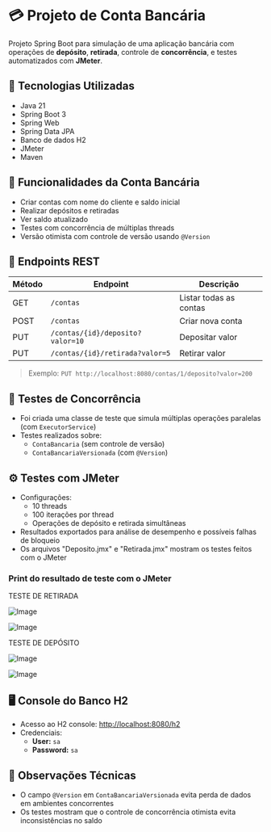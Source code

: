 # 💳 Projeto de Conta Bancária

Projeto Spring Boot para simulação de uma aplicação bancária com operações de **depósito**, **retirada**, controle de **concorrência**, e testes automatizados com **JMeter**.

## 🚀 Tecnologias Utilizadas

- Java 21
- Spring Boot 3
- Spring Web
- Spring Data JPA
- Banco de dados H2
- JMeter
- Maven

## 🏦 Funcionalidades da Conta Bancária

- Criar contas com nome do cliente e saldo inicial
- Realizar depósitos e retiradas
- Ver saldo atualizado
- Testes com concorrência de múltiplas threads
- Versão otimista com controle de versão usando `@Version`

## 🔗 Endpoints REST

| Método | Endpoint                         | Descrição             |
|--------|----------------------------------|------------------------|
| GET    | `/contas`                        | Listar todas as contas |
| POST   | `/contas`                        | Criar nova conta       |
| PUT    | `/contas/{id}/deposito?valor=10` | Depositar valor        |
| PUT    | `/contas/{id}/retirada?valor=5`  | Retirar valor          |

> Exemplo: `PUT http://localhost:8080/contas/1/deposito?valor=200`

## 🧪 Testes de Concorrência

- Foi criada uma classe de teste que simula múltiplas operações paralelas (com `ExecutorService`)
- Testes realizados sobre:
  - `ContaBancaria` (sem controle de versão)
  - `ContaBancariaVersionada` (com `@Version`)

## ⚙️ Testes com JMeter

- Configurações:
  - 10 threads
  - 100 iterações por thread
  - Operações de depósito e retirada simultâneas
- Resultados exportados para análise de desempenho e possíveis falhas de bloqueio
- Os arquivos "Deposito.jmx" e "Retirada.jmx" mostram os testes feitos com o JMeter

### Print do resultado de teste com o JMeter

TESTE DE RETIRADA

![Image](https://github.com/user-attachments/assets/f1008e1e-675a-40ee-9fd3-2ba4fbc72668)

![Image](https://github.com/user-attachments/assets/c7a74e66-6b84-4858-a490-44c62fdbcd5d)

TESTE DE DEPÓSITO

![Image](https://github.com/user-attachments/assets/4e9766a9-03d5-4a54-bb54-35e98e35d17e)

![Image](https://github.com/user-attachments/assets/e22bfa1e-17fd-43a1-92e4-135ee20da463)


## 🖥️ Console do Banco H2

- Acesso ao H2 console: [http://localhost:8080/h2](http://localhost:8080/h2)
- Credenciais:
  - **User:** `sa`
  - **Password:** `sa`

## 🧠 Observações Técnicas

- O campo `@Version` em `ContaBancariaVersionada` evita perda de dados em ambientes concorrentes
- Os testes mostram que o controle de concorrência otimista evita inconsistências no saldo
